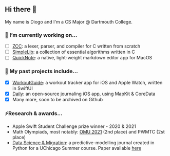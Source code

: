 ## Hi there 👋
My name is Diogo and I'm a CS Major @ Dartmouth College. 

### 🔭 I’m currently working on...
- [ ] [ZCC](https://github.com/diogoos/zcc): a lexer, parser, and compiler for C written from scratch
- [ ] [SimpleLib](https://github.com/diogoos/simplelib): a collection of essential algorithms written in C
- [ ] [QuickNote](https://github.com/diogoos/quicknote): a native, light-weight markdown editor app for MacOS

### 💬 My past projects include...
- [x] [WorkoutGuide](https://github.com/diogoos/workoutguide): a workout tracker app for iOS and Apple Watch, written in SwiftUI
- [x] [Daily](https://github.com/diogoos/daily): an open-source journaling iOS app, using MapKit & CoreData
- [x] Many more, soon to be archived on Github

### ⚡Research & awards...
- Apple Swift Student Challenge prize winner - 2020 & 2021
- Math Olympiads, most notably: [OMU 2021](https://admin.omu.preface.com.br/storage/uploads/2021/09/05/6134d9839931cPremiados-ALFA_Para-Divulgar.pdf) (2nd place) and PWMTC (2st place)
- [Data Science & Migration](https://github.com/diogoos/datasci-migration): a predictive-modelling journal created in Python for a UChicago Summer course. Paper available [here](#)

<!--
**diogoos/diogoos** is a ✨ _special_ ✨ repository because its `README.md` (this file) appears on your GitHub profile.

Here are some ideas to get you started:

- 🔭 I’m currently working on ...
- 🌱 I’m currently learning ...
- 👯 I’m looking to collaborate on ...
- 🤔 I’m looking for help with ...
- 💬 Ask me about ...
- 📫 How to reach me: ...
- 😄 Pronouns: ...
- ⚡ Fun fact: ...
-->
